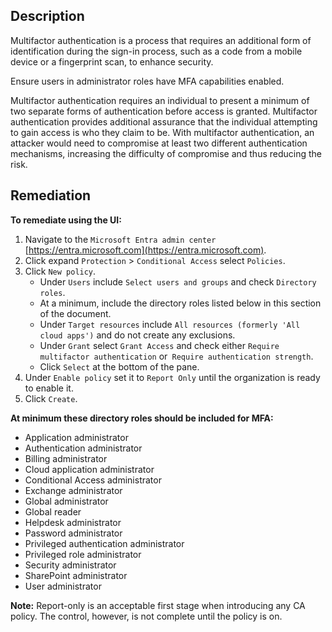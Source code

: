 ## Description

Multifactor authentication is a process that requires an additional form of identification during the sign-in process, such as a code from a mobile device or a fingerprint scan, to enhance security.

Ensure users in administrator roles have MFA capabilities enabled.

Multifactor authentication requires an individual to present a minimum of two separate forms of authentication before access is granted. Multifactor authentication provides additional assurance that the individual attempting to gain access is who they claim to be. With multifactor authentication, an attacker would need to compromise at least two different authentication mechanisms, increasing the difficulty of compromise and thus reducing the risk.

## Remediation

**To remediate using the UI:**

1. Navigate to the `Microsoft Entra admin center` [https://entra.microsoft.com](https://entra.microsoft.com).
2. Click expand `Protection` > `Conditional Access` select `Policies`.
3. Click `New policy`.
   - Under `Users` include `Select users and groups` and check `Directory roles`.
   - At a minimum, include the directory roles listed below in this section of the document.
   - Under `Target resources` include `All resources (formerly 'All cloud apps')` and do not create any exclusions.
   - Under `Grant` select `Grant Access` and check either `Require multifactor authentication` or` Require authentication strength`.
   - Click `Select` at the bottom of the pane.
4. Under `Enable policy` set it to `Report Only` until the organization is ready to enable it.
5. Click `Create`.

**At minimum these directory roles should be included for MFA:**

- Application administrator
- Authentication administrator
- Billing administrator
- Cloud application administrator
- Conditional Access administrator
- Exchange administrator
- Global administrator
- Global reader
- Helpdesk administrator
- Password administrator
- Privileged authentication administrator
- Privileged role administrator
- Security administrator
- SharePoint administrator
- User administrator

**Note:** Report-only is an acceptable first stage when introducing any CA policy. The control, however, is not complete until the policy is on.
